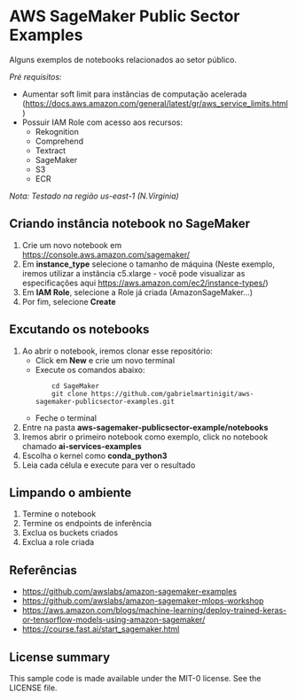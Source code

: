 # AWS SageMaker Public Sector Examples
Alguns exemplos de notebooks relacionados ao setor público.

_Pré requisitos:_
* Aumentar soft limit para instâncias de computação acelerada (https://docs.aws.amazon.com/general/latest/gr/aws_service_limits.html)
* Possuir IAM Role com acesso aos recursos:
    * Rekognition
    * Comprehend
    * Textract
    * SageMaker
    * S3
    * ECR

_Nota: Testado na região us-east-1 (N.Virginia)_


## Criando instância notebook no SageMaker
1. Crie um novo notebook em https://console.aws.amazon.com/sagemaker/
2. Em **instance_type** selecione o tamanho de máquina (Neste exemplo, iremos utilizar a instância c5.xlarge - você pode visualizar as especificações aqui https://aws.amazon.com/ec2/instance-types/)
3. Em **IAM Role**, selecione a Role já criada (AmazonSageMaker...)
4. Por fim, selecione **Create**

## Excutando os notebooks
1. Ao abrir o notebook, iremos clonar esse repositório:
    * Click em **New** e crie um novo terminal
    * Execute os comandos abaixo:    
        ```
            cd SageMaker
            git clone https://github.com/gabrielmartinigit/aws-sagemaker-publicsector-examples.git
        ```
    * Feche o terminal
2. Entre na pasta **aws-sagemaker-publicsector-example/notebooks**
3. Iremos abrir o primeiro notebook como exemplo, click no notebook chamado **ai-services-examples**
4. Escolha o kernel como **conda_python3**
5. Leia cada célula e execute para ver o resultado

## Limpando o ambiente
1. Termine o notebook
2. Termine os endpoints de inferência
3. Exclua os buckets criados
4. Exclua a role criada

## Referências
* https://github.com/awslabs/amazon-sagemaker-examples
* https://github.com/awslabs/amazon-sagemaker-mlops-workshop
* https://aws.amazon.com/blogs/machine-learning/deploy-trained-keras-or-tensorflow-models-using-amazon-sagemaker/
* https://course.fast.ai/start_sagemaker.html

## License summary
This sample code is made available under the MIT-0 license. See the LICENSE file.
